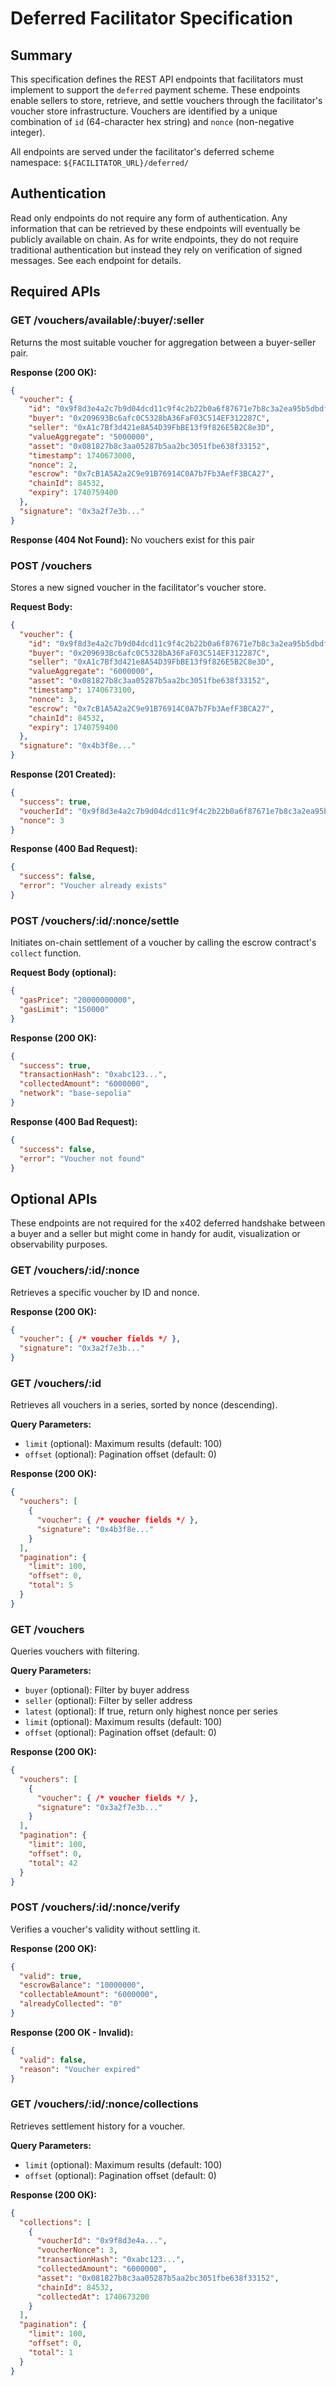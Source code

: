 # Deferred Facilitator Specification

## Summary

This specification defines the REST API endpoints that facilitators must implement to support the `deferred` payment scheme. These endpoints enable sellers to store, retrieve, and settle vouchers through the facilitator's voucher store infrastructure. Vouchers are identified by a unique combination of `id` (64-character hex string) and `nonce` (non-negative integer).

All endpoints are served under the facilitator's deferred scheme namespace: `${FACILITATOR_URL}/deferred/`

## Authentication

Read only endpoints do not require any form of authentication. Any information that can be retrieved by these endpoints will eventually be publicly available on chain.
As for write endpoints, they do not require traditional authentication but instead they rely on verification of signed messages. See each endpoint for details.

## Required APIs

### GET /vouchers/available/:buyer/:seller

Returns the most suitable voucher for aggregation between a buyer-seller pair.

**Response (200 OK):**
```json
{
  "voucher": {
    "id": "0x9f8d3e4a2c7b9d04dcd11c9f4c2b22b0a6f87671e7b8c3a2ea95b5dbdf4040bc",
    "buyer": "0x209693Bc6afc0C5328bA36FaF03C514EF312287C",
    "seller": "0xA1c7Bf3d421e8A54D39FbBE13f9f826E5B2C8e3D",
    "valueAggregate": "5000000",
    "asset": "0x081827b8c3aa05287b5aa2bc3051fbe638f33152",
    "timestamp": 1740673000,
    "nonce": 2,
    "escrow": "0x7cB1A5A2a2C9e91B76914C0A7b7Fb3AefF3BCA27",
    "chainId": 84532,
    "expiry": 1740759400
  },
  "signature": "0x3a2f7e3b..."
}
```

**Response (404 Not Found):** No vouchers exist for this pair

### POST /vouchers

Stores a new signed voucher in the facilitator's voucher store.

**Request Body:**
```json
{
  "voucher": {
    "id": "0x9f8d3e4a2c7b9d04dcd11c9f4c2b22b0a6f87671e7b8c3a2ea95b5dbdf4040bc",
    "buyer": "0x209693Bc6afc0C5328bA36FaF03C514EF312287C",
    "seller": "0xA1c7Bf3d421e8A54D39FbBE13f9f826E5B2C8e3D",
    "valueAggregate": "6000000",
    "asset": "0x081827b8c3aa05287b5aa2bc3051fbe638f33152",
    "timestamp": 1740673100,
    "nonce": 3,
    "escrow": "0x7cB1A5A2a2C9e91B76914C0A7b7Fb3AefF3BCA27",
    "chainId": 84532,
    "expiry": 1740759400
  },
  "signature": "0x4b3f8e..."
}
```

**Response (201 Created):**
```json
{
  "success": true,
  "voucherId": "0x9f8d3e4a2c7b9d04dcd11c9f4c2b22b0a6f87671e7b8c3a2ea95b5dbdf4040bc",
  "nonce": 3
}
```

**Response (400 Bad Request):**
```json
{
  "success": false,
  "error": "Voucher already exists"
}
```

### POST /vouchers/:id/:nonce/settle

Initiates on-chain settlement of a voucher by calling the escrow contract's `collect` function.

**Request Body (optional):**
```json
{
  "gasPrice": "20000000000",
  "gasLimit": "150000"
}
```

**Response (200 OK):**
```json
{
  "success": true,
  "transactionHash": "0xabc123...",
  "collectedAmount": "6000000",
  "network": "base-sepolia"
}
```

**Response (400 Bad Request):**
```json
{
  "success": false,
  "error": "Voucher not found"
}
```

## Optional APIs

These endpoints are not required for the x402 deferred handshake between a buyer and a seller but might come in handy for audit, visualization or observability purposes.

### GET /vouchers/:id/:nonce

Retrieves a specific voucher by ID and nonce.

**Response (200 OK):**
```json
{
  "voucher": { /* voucher fields */ },
  "signature": "0x3a2f7e3b..."
}
```

### GET /vouchers/:id

Retrieves all vouchers in a series, sorted by nonce (descending).

**Query Parameters:**
- `limit` (optional): Maximum results (default: 100)
- `offset` (optional): Pagination offset (default: 0)

**Response (200 OK):**
```json
{
  "vouchers": [
    {
      "voucher": { /* voucher fields */ },
      "signature": "0x4b3f8e..."
    }
  ],
  "pagination": {
    "limit": 100,
    "offset": 0,
    "total": 5
  }
}
```

### GET /vouchers

Queries vouchers with filtering.

**Query Parameters:**
- `buyer` (optional): Filter by buyer address
- `seller` (optional): Filter by seller address
- `latest` (optional): If true, return only highest nonce per series
- `limit` (optional): Maximum results (default: 100)
- `offset` (optional): Pagination offset (default: 0)

**Response (200 OK):**
```json
{
  "vouchers": [
    {
      "voucher": { /* voucher fields */ },
      "signature": "0x3a2f7e3b..."
    }
  ],
  "pagination": {
    "limit": 100,
    "offset": 0,
    "total": 42
  }
}
```

### POST /vouchers/:id/:nonce/verify

Verifies a voucher's validity without settling it.

**Response (200 OK):**
```json
{
  "valid": true,
  "escrowBalance": "10000000",
  "collectableAmount": "6000000",
  "alreadyCollected": "0"
}
```

**Response (200 OK - Invalid):**
```json
{
  "valid": false,
  "reason": "Voucher expired"
}
```

### GET /vouchers/:id/:nonce/collections

Retrieves settlement history for a voucher.

**Query Parameters:**
- `limit` (optional): Maximum results (default: 100)
- `offset` (optional): Pagination offset (default: 0)

**Response (200 OK):**
```json
{
  "collections": [
    {
      "voucherId": "0x9f8d3e4a...",
      "voucherNonce": 3,
      "transactionHash": "0xabc123...",
      "collectedAmount": "6000000",
      "asset": "0x081827b8c3aa05287b5aa2bc3051fbe638f33152",
      "chainId": 84532,
      "collectedAt": 1740673200
    }
  ],
  "pagination": {
    "limit": 100,
    "offset": 0,
    "total": 1
  }
}
```
